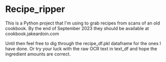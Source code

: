 # Recipe_ripper

This is a Python project that I'm using to grab recipes from scans of an old cookbook.
By the end of September 2023 they should be available at cookbook.jakeardoin.com

Until then feel free to dig through the recipe_df.pkl dataframe for the ones I have done.
Or try your luck with the raw OCR text in text_df and hope the ingredient amounts are correct.
